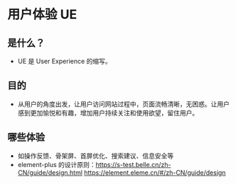 # 用户体验 UE

## 是什么？

- UE 是 User Experience 的缩写。

## 目的

- 从用户的角度出发，让用户访问网站过程中，页面流畅清晰，无困惑。让用户感到更加愉悦和有趣，增加用户持续关注和使用欲望，留住用户。

## 哪些体验

- 如操作反馈、骨架屏、首屏优化、搜索建议、信息安全等
- element-plus 的设计原则：https://s-test.belle.cn/zh-CN/guide/design.html
  https://element.eleme.cn/#/zh-CN/guide/design
